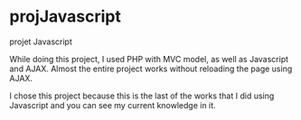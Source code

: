 # projJavascript
projet Javascript

While doing this project, I used PHP with MVC model, as well as Javascript and AJAX.
Almost the entire project works without reloading the page using AJAX.

I chose this project because this is the last of the works that I did using Javascript and you can see my current knowledge in it.
